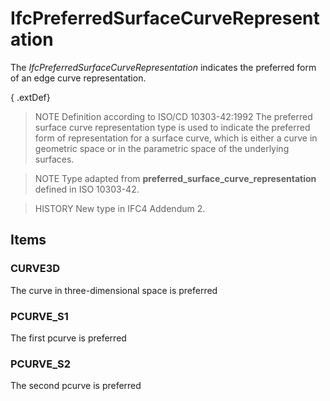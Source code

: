 # IfcPreferredSurfaceCurveRepresentation

The _IfcPreferredSurfaceCurveRepresentation_ indicates the preferred form of an edge curve representation.
<!-- end of short definition -->

{ .extDef}
> NOTE Definition according to ISO/CD 10303-42:1992
> The preferred surface curve representation type is used to indicate the preferred form of representation for a surface curve, which is either a curve in geometric space or in the parametric space of the underlying surfaces.

> NOTE Type adapted from **preferred_surface_curve_representation** defined in ISO 10303-42.

> HISTORY New type in IFC4 Addendum 2.

## Items

### CURVE3D
The curve in three-dimensional space is preferred

### PCURVE_S1
The first pcurve is preferred

### PCURVE_S2
The second pcurve is preferred
